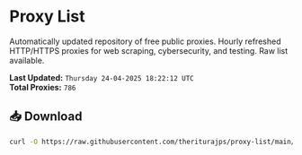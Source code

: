 # Proxy List

Automatically updated repository of free public proxies. Hourly refreshed HTTP/HTTPS proxies for web scraping, cybersecurity, and testing. Raw list available.

**Last Updated:** `Thursday 24-04-2025 18:22:12 UTC`  
**Total Proxies:** `786`

## 📥 Download
```bash
curl -O https://raw.githubusercontent.com/theriturajps/proxy-list/main/proxies.txt
